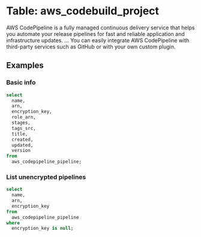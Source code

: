 # Table: aws_codebuild_project

AWS CodePipeline is a fully managed continuous delivery service that helps you automate your release pipelines for fast and reliable application and infrastructure updates. ... You can easily integrate AWS CodePipeline with third-party services such as GitHub or with your own custom plugin.

## Examples

### Basic info

```sql
select
  name,
  arn,
  encryption_key,
  role_arn,
  stages,
  tags_src,
  title,
  created,
  updated,
  version
from
  aws_codepipeline_pipeline;
```

### List unencrypted pipelines

```sql
select
  name,
  arn,
  encryption_key
from
  aws_codepipeline_pipeline
where
  encryption_key is null;
```
